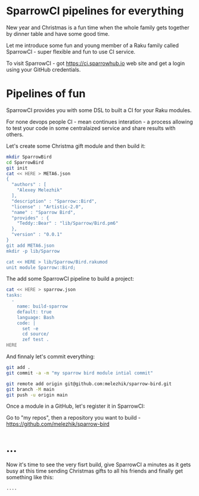 # SparrowCI pipelines for everything

New year and Christmas is a fun time when the whole family gets together by dinner table and have some good time.

Let me introduce some fun and young member of a Raku family called SparrowCI - super flexible and fun to use CI service.

To visit SparrowCI - got https://ci.sparrowhub.io web site and get a login using your GitHub credentials.

# Pipelines of fun

SparrowCI provides you with some DSL to built a CI for your Raku modules. 

For none devops people CI - mean continues interation - a process allowing to test your code in some centralaized 
service and share results with others.

Let's create some Christma gift module and then build it:



```bash
mkdir SparrowBird
cd SparrowBird
git init 
cat << HERE > META6.json
{
  "authors" : [
    "Alexey Melezhik"
  ],
  "description" : "Sparrow::Bird",
  "license" : "Artistic-2.0",
  "name" : "Sparrow Bird",
  "provides" : {
    "Teddy::Bear" : "lib/Sparrow/Bird.pm6"
  },
  "version" : "0.0.1"
}
git add META6.json
mkdir -p lib/Sparrow

cat << HERE > lib/Sparrow/Bird.rakumod
unit module Sparrow::Bird;


```

The add some SparrowCI pipeline to build a project:

```bash
cat << HERE > sparrow.json
tasks:
  -
    name: build-sparrow
    default: true
    language: Bash
    code: |
      set -e
      cd source/
      zef test .
HERE
```

And finnaly let's commit everything:

```bash
git add .
git commit -a -m "my sparrow bird module intial commit"

git remote add origin git@github.com:melezhik/sparrow-bird.git
git branch -M main
git push -u origin main
```

Once a module in a GitHub, let's register it in SparrowCI:

Go to "my repos", then a repository you want to build - https://github.com/melezhik/sparrow-bird


# ...

Now it's time to see the very fisrt build, give SparrowCI a minutes as it gets busy at this time
sending Christmas gifts to all his friends and finally get something like this:


```
....
```
